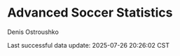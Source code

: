 # Advanced Soccer Statistics
Denis Ostroushko

<!-- gfm -->

Last successful data update: 2025-07-26 20:26:02 CST
